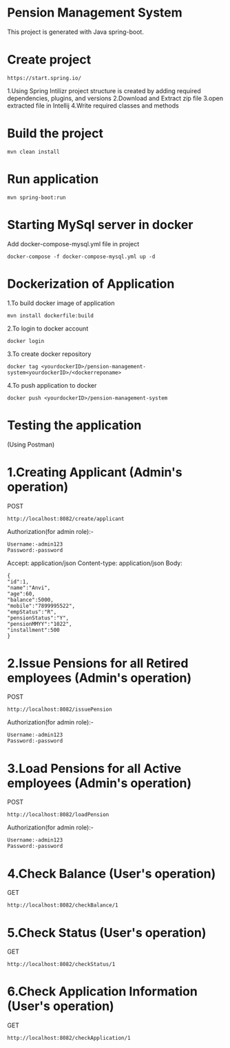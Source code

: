 # Pension Management System 

This project is generated with Java spring-boot.

# Create project

``` 
https://start.spring.io/
```
1.Using Spring Intilizr project structure is created by adding required dependencies, plugins, and versions
2.Download and Extract zip file
3.open extracted file in Intellij
4.Write required classes and methods

# Build the project

``` 
mvn clean install
```

# Run application

``` 
mvn spring-boot:run
```

# Starting MySql server in docker
Add docker-compose-mysql.yml file in project
``` 
docker-compose -f docker-compose-mysql.yml up -d
```

# Dockerization of Application
1.To build docker image of application
``` 
mvn install dockerfile:build
```
2.To login to docker account
```
docker login
```
3.To create docker repository
```
docker tag <yourdockerID>/pension-management-system<yourdockerID>/<dockerreponame>
```
4.To push application to docker
```
docker push <yourdockerID>/pension-management-system
```

# Testing the application 
(Using Postman)
# 1.Creating Applicant (Admin's operation)
POST
```
http://localhost:8082/create/applicant
```
Authorization(for admin role):-
```
Username:-admin123
Password:-password
```
Accept: application/json Content-type: application/json Body:
```
{
"id":1,
"name":"Anvi",
"age":60,
"balance":5000,
"mobile":"7899995522",
"empStatus":"R",
"pensionStatus":"Y",
"pensionMMYY":"1022",
"installment":500
}
```
# 2.Issue Pensions for all Retired employees (Admin's operation)
POST
```
http://localhost:8082/issuePension
```
Authorization(for admin role):-
```
Username:-admin123
Password:-password
```
# 3.Load Pensions for all Active employees (Admin's operation)

POST
```
http://localhost:8082/loadPension
```
Authorization(for admin role):-
```
Username:-admin123
Password:-password
```
# 4.Check Balance (User's operation)

GET
```
http://localhost:8082/checkBalance/1
```
# 5.Check Status (User's operation)

GET
```
http://localhost:8082/checkStatus/1
```
# 6.Check Application Information (User's operation)

GET
```
http://localhost:8082/checkApplication/1
```